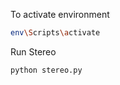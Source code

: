 

To activate environment
``` bash
env\Scripts\activate
```

Run Stereo
``` bash
python stereo.py
```


